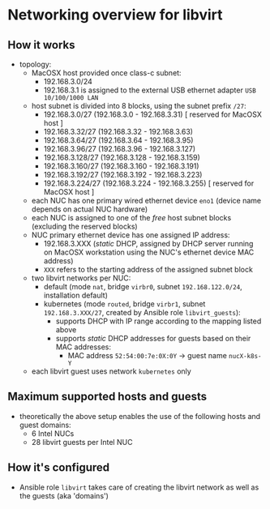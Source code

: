 # Networking overview for libvirt

## How it works

- topology:
  - MacOSX host provided once class-c subnet:
    - 192.168.3.0/24
    - 192.168.3.1 is assigned to the external USB ethernet adapter `USB 10/100/1000 LAN`
  - host subnet is divided into 8 blocks, using the subnet prefix `/27`:
    - 192.168.3.0/27   (192.168.3.0   - 192.168.3.31)  [ reserved for MacOSX host ]
    - 192.168.3.32/27  (192.168.3.32  - 192.168.3.63)
    - 192.168.3.64/27  (192.168.3.64  - 192.168.3.95)
    - 192.168.3.96/27  (192.168.3.96  - 192.168.3.127)
    - 192.168.3.128/27 (192.168.3.128 - 192.168.3.159)
    - 192.168.3.160/27 (192.168.3.160 - 192.168.3.191)
    - 192.168.3.192/27 (192.168.3.192 - 192.168.3.223)
    - 192.168.3.224/27 (192.168.3.224 - 192.168.3.255) [ reserved for MacOSX host ]
  - each NUC has one primary wired ethernet device `eno1` (device name depends on actual NUC hardware)
  - each NUC is assigned to one of the _free_ host subnet blocks (excluding the reserved blocks)
  - NUC primary ethernet device has one assigned IP address:
    - 192.168.3.XXX (_static_ DHCP, assigned by DHCP server running on MacOSX workstation using the NUC's ethernet device MAC address)
    - `XXX` refers to the starting address of the assigned subnet block
  - two libvirt networks per NUC:
    - default (mode `nat`, bridge `virbr0`, subnet `192.168.122.0/24`, installation default)
    - kubernetes (mode `routed`, bridge `virbr1`, subnet `192.168.3.XXX/27`, created by Ansible role `libvirt_guests`):
      - supports DHCP with IP range according to the mapping listed above
      - supports _static_ DHCP addresses for guests based on their MAC addresses:
        - MAC address `52:54:00:7e:0X:0Y` -> guest name `nucX-k8s-Y`
  - each libvirt guest uses network `kubernetes` only

## Maximum supported hosts and guests

- theoretically the above setup enables the use of the following hosts and guest domains:
  - 6 Intel NUCs
  - 28 libvirt guests per Intel NUC

## How it's configured

- Ansible role `libvirt` takes care of creating the libvirt network as well as the guests (aka 'domains')
